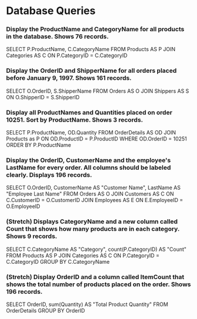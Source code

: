 # Database Queries

### Display the ProductName and CategoryName for all products in the database. Shows 76 records.
SELECT P.ProductName, C.CategoryName
FROM Products AS P
JOIN Categories AS C ON P.CategoryID = C.CategoryID


### Display the OrderID and ShipperName for all orders placed before January 9, 1997. Shows 161 records.
SELECT O.OrderID, S.ShipperName
FROM Orders AS O
JOIN Shippers AS S ON O.ShipperID = S.ShipperID


### Display all ProductNames and Quantities placed on order 10251. Sort by ProductName. Shows 3 records.
SELECT P.ProductName, OD.Quantity
FROM OrderDetails AS OD
JOIN Products as P ON OD.ProductID = P.ProductID
WHERE OD.OrderID = 10251
ORDER BY P.ProductName


### Display the OrderID, CustomerName and the employee's LastName for every order. All columns should be labeled clearly. Displays 196 records.
SELECT O.OrderID, CustomerName AS "Customer Name", LastName AS "Employee Last Name"
FROM Orders AS O
JOIN Customers AS C ON C.CustomerID = O.CustomerID
JOIN Employees AS E ON E.EmployeeID = O.EmployeeID


### (Stretch)  Displays CategoryName and a new column called Count that shows how many products are in each category. Shows 9 records.
SELECT C.CategoryName AS "Category", count(P.CategoryID) AS "Count"
FROM Products AS P
JOIN Categories AS C ON P.CategoryID = C.CategoryID
GROUP BY C.CategoryName


### (Stretch) Display OrderID and a  column called ItemCount that shows the total number of products placed on the order. Shows 196 records.
SELECT OrderID, sum(Quantity) AS "Total Product Quantity"
FROM OrderDetails
GROUP BY OrderID